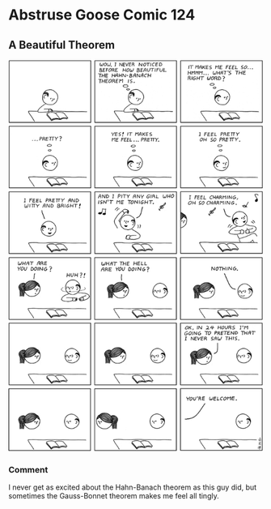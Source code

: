 # Abstruse Goose Comic 124
## A Beautiful Theorem

![image](beautiful_theorem.png)
### Comment
I never get as excited about the Hahn-Banach theorem as this guy did, but sometimes the Gauss-Bonnet theorem makes me feel all tingly.
